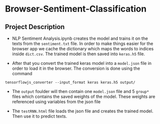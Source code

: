 # Browser-Sentiment-Classification

## Project Description 

* NLP Sentiment Analysis.ipynb creates the model and trains it on the texts from the `sentiment.txt` file. In order to make things easier for the browser app we cache the dictionary which maps the words to indices inside `dict.csv`. The trained model is then saved into `keras.h5` file.

* After that you convert the trained keras model into a `model.json` file in order to load it in the browser. The conversion is done using the command 

`tensorflowjs_converter --input_format keras keras.h5 output/`

* The `output` foulder will then contain one `model.json` file and 5 `group*` files which contains the saved weights of the model. These weights are referenced using variables from the json file 

* The `testRNN.html` file loads the json file and creates the trained model. Then use it to predict texts. 
